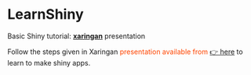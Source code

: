 # LearnShiny
Basic Shiny tutorial: [**xaringan**](https://github.com/yihui/xaringan) presentation 

Follow the steps given in Xaringan <span style="color:orangered">presentation available from [ 👉 here](https://tanjakec.github.io/LearnShiny/How_2_Shine.html)</span> to learn to make shiny apps.


